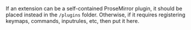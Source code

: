 If an extension can be a self-contained ProseMirror plugin, it should be placed instead in the `/plugins` folder.
Otherwise, if it requires registering keymaps, commands, inputrules, etc, then put it here.